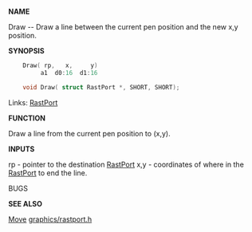 
**NAME**

Draw -- Draw a line between the current pen position
and the new x,y position.

**SYNOPSIS**

```c
    Draw( rp,   x,     y)
         a1  d0:16  d1:16

    void Draw( struct RastPort *, SHORT, SHORT);

```
Links: [RastPort](_OOAF) 

**FUNCTION**

Draw a line from the current pen position to (x,y).

**INPUTS**


rp - pointer to the destination [RastPort](_OOAF)
x,y - coordinates of where in the [RastPort](_OOAF) to end the line.

BUGS

**SEE ALSO**

[Move](Move) [graphics/rastport.h](_OOAF)
